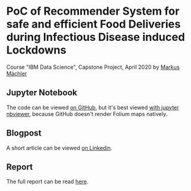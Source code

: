 # PoC of Recommender System for safe and efficient Food Deliveries during Infectious Disease induced Lockdowns

Course "IBM Data Science", Capstone Project, April 2020 by [Markus Mächler](https://www.linkedin.com/in/markus-maechler/)

## Jupyter Notebook

The code can be viewed [on GitHub](https://github.com/Funisher-code/Coursera_Capstone/blob/master/notebook/POC_food_delivery_recommender_system.ipynb), but it's best viewed [with jupyter nbviewer](https://nbviewer.jupyter.org/github/Funisher-code/Coursera_Capstone/blob/master/notebook/POC_food_delivery_recommender_system.ipynb), because GitHub doesn't render Folium maps natively.

## Blogpost

A short article can be viewed [on Linkedin](https://www.linkedin.com/pulse/poc-recommender-system-safe-efficient-food-deliveries-markus-m%25C3%25A4chler).

## Report

The full report can be read [here](https://github.com/Funisher-code/Coursera_Capstone/blob/master/report/COVID-19_Safe_And_Efficient_Food_Deliveries.md).
